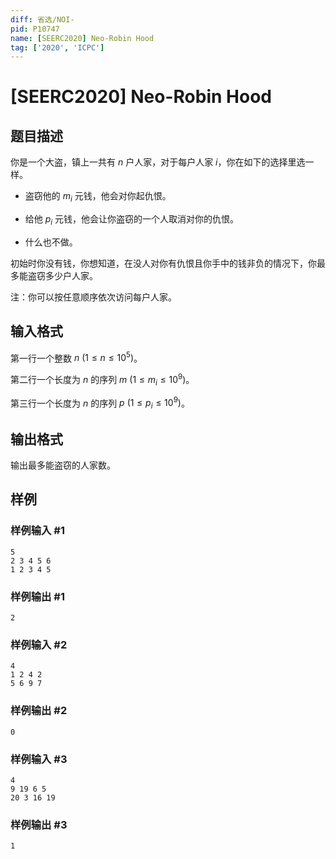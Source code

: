 ```yaml
---
diff: 省选/NOI-
pid: P10747
name: [SEERC2020] Neo-Robin Hood
tag: ['2020', 'ICPC']
---
```

# [SEERC2020] Neo-Robin Hood
## 题目描述

你是一个大盗，镇上一共有 $n$ 户人家，对于每户人家 $i$，你在如下的选择里选一样。

- 盗窃他的 $m_i$ 元钱，他会对你起仇恨。

- 给他 $p_i$ 元钱，他会让你盗窃的一个人取消对你的仇恨。

- 什么也不做。

初始时你没有钱，你想知道，在没人对你有仇恨且你手中的钱非负的情况下，你最多能盗窃多少户人家。

注：你可以按任意顺序依次访问每户人家。
## 输入格式

第一行一个整数 $n\ (1 \leq n \leq 10^5)$。

第二行一个长度为 $n$ 的序列 $m\ (1 \leq m_i \leq 10^9)$。

第三行一个长度为 $n$ 的序列 $p\ (1 \leq p_i \leq 10^9)$。
## 输出格式

输出最多能盗窃的人家数。
## 样例

### 样例输入 #1
```
5
2 3 4 5 6
1 2 3 4 5
```
### 样例输出 #1
```
2
```
### 样例输入 #2
```
4
1 2 4 2
5 6 9 7

```
### 样例输出 #2
```
0
```
### 样例输入 #3
```
4
9 19 6 5
20 3 16 19

```
### 样例输出 #3
```
1
```
